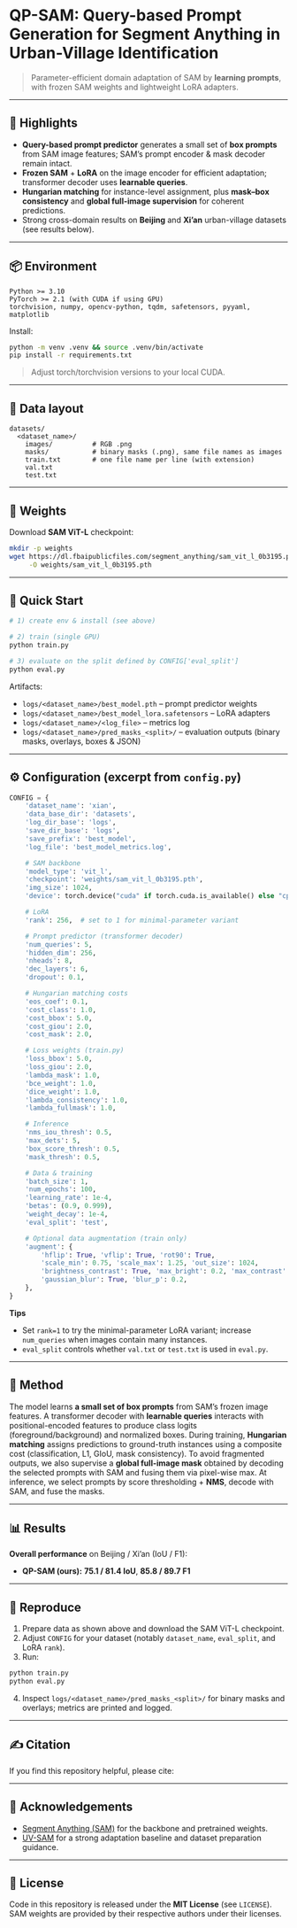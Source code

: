 # QP-SAM: Query-based Prompt Generation for Segment Anything in Urban-Village Identification

> Parameter-efficient domain adaptation of SAM by **learning prompts**, with frozen SAM weights and lightweight LoRA adapters.

---

## 🔹 Highlights

* **Query-based prompt predictor** generates a small set of **box prompts** from SAM image features; SAM’s prompt encoder & mask decoder remain intact.
* **Frozen SAM** + **LoRA** on the image encoder for efficient adaptation; transformer decoder uses **learnable queries**.
* **Hungarian matching** for instance-level assignment, plus **mask–box consistency** and **global full-image supervision** for coherent predictions.
* Strong cross-domain results on **Beijing** and **Xi’an** urban-village datasets (see results below).&#x20;

---

## 📦 Environment

```text
Python >= 3.10
PyTorch >= 2.1 (with CUDA if using GPU)
torchvision, numpy, opencv-python, tqdm, safetensors, pyyaml, matplotlib
```

Install:

```bash
python -m venv .venv && source .venv/bin/activate
pip install -r requirements.txt
```

> Adjust torch/torchvision versions to your local CUDA.

---

## 📂 Data layout

```
datasets/
  <dataset_name>/
    images/          # RGB .png
    masks/           # binary masks (.png), same file names as images
    train.txt        # one file name per line (with extension)
    val.txt
    test.txt
```

---

## 🔧 Weights

Download **SAM ViT-L** checkpoint:

```bash
mkdir -p weights
wget https://dl.fbaipublicfiles.com/segment_anything/sam_vit_l_0b3195.pth \
     -O weights/sam_vit_l_0b3195.pth
```

---

## 🚀 Quick Start

```bash
# 1) create env & install (see above)

# 2) train (single GPU)
python train.py

# 3) evaluate on the split defined by CONFIG['eval_split']
python eval.py
```

Artifacts:

* `logs/<dataset_name>/best_model.pth` – prompt predictor weights
* `logs/<dataset_name>/best_model_lora.safetensors` – LoRA adapters
* `logs/<dataset_name>/<log_file>` – metrics log
* `logs/<dataset_name>/pred_masks_<split>/` – evaluation outputs (binary masks, overlays, boxes & JSON)

---

## ⚙️ Configuration (excerpt from `config.py`)

```python
CONFIG = {
    'dataset_name': 'xian',
    'data_base_dir': 'datasets',
    'log_dir_base': 'logs',
    'save_dir_base': 'logs',
    'save_prefix': 'best_model',
    'log_file': 'best_model_metrics.log',

    # SAM backbone
    'model_type': 'vit_l',
    'checkpoint': 'weights/sam_vit_l_0b3195.pth',
    'img_size': 1024,
    'device': torch.device("cuda" if torch.cuda.is_available() else "cpu"),

    # LoRA
    'rank': 256,  # set to 1 for minimal-parameter variant

    # Prompt predictor (transformer decoder)
    'num_queries': 5,
    'hidden_dim': 256,
    'nheads': 8,
    'dec_layers': 6,
    'dropout': 0.1,

    # Hungarian matching costs
    'eos_coef': 0.1,
    'cost_class': 1.0,
    'cost_bbox': 5.0,
    'cost_giou': 2.0,
    'cost_mask': 2.0,

    # Loss weights (train.py)
    'loss_bbox': 5.0,
    'loss_giou': 2.0,
    'lambda_mask': 1.0,
    'bce_weight': 1.0,
    'dice_weight': 1.0,
    'lambda_consistency': 1.0,
    'lambda_fullmask': 1.0,

    # Inference
    'nms_iou_thresh': 0.5,
    'max_dets': 5,
    'box_score_thresh': 0.5,
    'mask_thresh': 0.5,

    # Data & training
    'batch_size': 1,
    'num_epochs': 100,
    'learning_rate': 1e-4,
    'betas': (0.9, 0.999),
    'weight_decay': 1e-4,
    'eval_split': 'test',

    # Optional data augmentation (train only)
    'augment': {
        'hflip': True, 'vflip': True, 'rot90': True,
        'scale_min': 0.75, 'scale_max': 1.25, 'out_size': 1024,
        'brightness_contrast': True, 'max_bright': 0.2, 'max_contrast': 0.2,
        'gaussian_blur': True, 'blur_p': 0.2,
    },
}
```

**Tips**

* Set `rank=1` to try the minimal-parameter LoRA variant; increase `num_queries` when images contain many instances.
* `eval_split` controls whether `val.txt` or `test.txt` is used in `eval.py`.

---

## 🧠 Method

The model learns **a small set of box prompts** from SAM’s frozen image features. A transformer decoder with **learnable queries** interacts with positional-encoded features to produce class logits (foreground/background) and normalized boxes. During training, **Hungarian matching** assigns predictions to ground-truth instances using a composite cost (classification, L1, GIoU, mask consistency). To avoid fragmented outputs, we also supervise a **global full-image mask** obtained by decoding the selected prompts with SAM and fusing them via pixel-wise max. At inference, we select prompts by score thresholding + **NMS**, decode with SAM, and fuse the masks.&#x20;

---

## 📊 Results

**Overall performance** on Beijing / Xi’an (IoU / F1):

* **QP-SAM (ours):** **75.1 / 81.4 IoU**, **85.8 / 89.7 F1**
---

## 🧪 Reproduce

1. Prepare data as shown above and download the SAM ViT-L checkpoint.
2. Adjust `CONFIG` for your dataset (notably `dataset_name`, `eval_split`, and LoRA `rank`).
3. Run:

```bash
python train.py
python eval.py
```

4. Inspect `logs/<dataset_name>/pred_masks_<split>/` for binary masks and overlays; metrics are printed and logged.

---

## ✍️ Citation

If you find this repository helpful, please cite:


---

## 🙏 Acknowledgements

* [Segment Anything (SAM)](https://github.com/facebookresearch/segment-anything) for the backbone and pretrained weights.
* [UV-SAM](https://github.com/tsinghua-fib-lab/UV-SAM) for a strong adaptation baseline and dataset preparation guidance.

---

## 📜 License

Code in this repository is released under the **MIT License** (see `LICENSE`). SAM weights are provided by their respective authors under their licenses.
